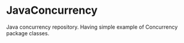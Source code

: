 # JavaConcurrency
Java concurrency repository. Having simple example of Concurrency package classes.
